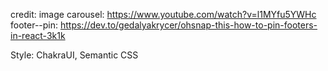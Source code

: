 credit:
image carousel: https://www.youtube.com/watch?v=l1MYfu5YWHc
footer--pin: https://dev.to/gedalyakrycer/ohsnap-this-how-to-pin-footers-in-react-3k1k

Style: ChakraUI, Semantic CSS

